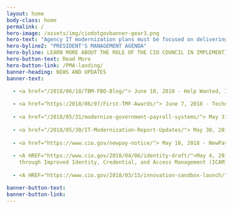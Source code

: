```yaml
---
layout: home
body-class: home
permalink: /
hero-image: /assets/img/ciodotgovbanner-gear3.png
hero-text: "Agency IT modernization plans must be focused on delivering better service to the public, and in doing so should be developed in furtherance of these priorities. This will result in building and maintaining a modern, secure, and resilient IT, which improves the lives of the American public."
hero-byline2: "PRESIDENT'S MANAGEMENT AGENDA"
hero-byline: LEARN MORE ABOUT THE ROLE OF THE CIO COUNCIL IN IMPLEMENTING THE CROSS-AGENCY PRIORITY GOALS.
hero-button-text: Read More
hero-button-link: /PMA-landing/
banner-heading: NEWS AND UPDATES
banner-text: 

  - <a href="/2018/06/18/TBM-FBO-Blog/"> June 18, 2018 - Help Wanted, Increase the Effectiveness of your Tax Dollar!</a><br>
 
  - <a href="https:/2018/06/07/First-TMF-Awards/"> June 7, 2018 - Technology Modernization Board Awards First Round Of Funding For Modernizing Agency Technology</a><br>
  
  - <a href="/2018/05/31/modernize-government-payroll-systems/"> May 31, 2018 - The Time to Modernize Government Payroll Systems is Now</a><br>
  
  - <a href="/2018/05/30/IT-Modernization-Report-Updates/"> May 30, 2018 - EO 13800 and Updates on Federal IT Modernization                   Efforts</a><br>
  
  - <a href="https://www.cio.gov/newpay-notice/"> May 18, 2018 - NewPay Pre-Solicitation Notice Release</a><br>
  
  - <A HREF="https://www.cio.gov/2018/04/06/identity-draft/">May 4, 2018 - Strengthening the Cybersecurity of Federal Agencies 
    through Improved Identity, Credential, and Access Management (ICAM)</A><br>
    
  - <A HREF="https://www.cio.gov/2018/03/15/innovation-sandbox-launch/">March 15, 2018 - Innovation Sandbox Pilot Launch</A> <br><br>

banner-button-text: 
banner-button-link: 
---
```


